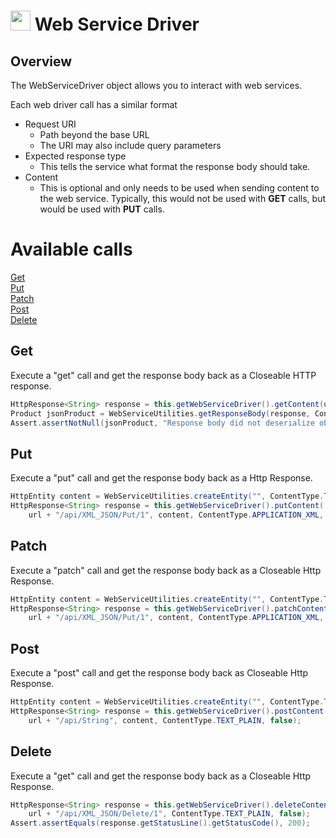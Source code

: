 # <img src="resources/MAQS.jpg" height="32" width="32"> Web Service Driver

## Overview
The WebServiceDriver object allows you to interact with web services.

Each web driver call has a similar format
* Request URI
  * Path beyond the base URL
  * The URI may also include query parameters
* Expected response type
  * This tells the service what format the response body should take.
* Content
  * This is optional and only needs to be used when sending content to the web service.  Typically, this would not be used with **GET** calls, but would be used with **PUT** calls.

# Available calls
[Get](#Get)  
[Put](#Put)  
[Patch](#Patch)  
[Post](#Post)  
[Delete](#Delete)  

## Get
Execute a "get" call and get the response body back as a Closeable HTTP response.
```java
HttpResponse<String> response = this.getWebServiceDriver().getContent(url + "/api/XML_JSON/GetProduct/1", ContentType.APPLICATION_JSON, true);
Product jsonProduct = WebServiceUtilities.getResponseBody(response, ContentType.APPLICATION_JSON, Product.class);
Assert.assertNotNull(jsonProduct, "Response body did not deserialize object from json correctly");
```

## Put
Execute a "put" call and get the response body back as a Http Response.
```java
HttpEntity content = WebServiceUtilities.createEntity("", ContentType.TEXT_PLAIN);
HttpResponse<String> response = this.getWebServiceDriver().putContent(
    url + "/api/XML_JSON/Put/1", content, ContentType.APPLICATION_XML, false);
```

## Patch
Execute a "patch" call and get the response body back as a Closeable Http Response.
```java
HttpEntity content = WebServiceUtilities.createEntity("", ContentType.TEXT_PLAIN);
HttpResponse<String> response = this.getWebServiceDriver().patchContent(
    url + "/api/XML_JSON/Put/1", content, ContentType.APPLICATION_XML, false);
```

## Post
Execute a "post" call and get the response body back as Closeable Http Response.
```java
HttpEntity content = WebServiceUtilities.createEntity("", ContentType.TEXT_PLAIN);
HttpResponse<String> response = this.getWebServiceDriver().postContent(
    url + "/api/String", content, ContentType.TEXT_PLAIN, false);
```

## Delete
Execute a "get" call and get the response body back as a Closeable Http Response.
```java
HttpResponse<String> response = this.getWebServiceDriver().deleteContent(
    url + "/api/XML_JSON/Delete/1", ContentType.TEXT_PLAIN, false);
Assert.assertEquals(response.getStatusLine().getStatusCode(), 200);
```
